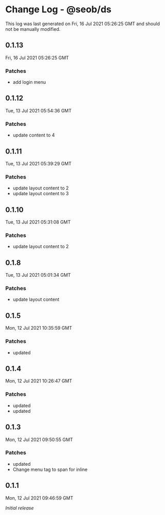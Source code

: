 # Change Log - @seob/ds

This log was last generated on Fri, 16 Jul 2021 05:26:25 GMT and should not be manually modified.

## 0.1.13
Fri, 16 Jul 2021 05:26:25 GMT

### Patches

- add login menu

## 0.1.12
Tue, 13 Jul 2021 05:54:36 GMT

### Patches

- update content to 4

## 0.1.11
Tue, 13 Jul 2021 05:39:29 GMT

### Patches

- update layout content to 2
- update layout content to 3

## 0.1.10
Tue, 13 Jul 2021 05:31:08 GMT

### Patches

- update layout content to 2

## 0.1.8
Tue, 13 Jul 2021 05:01:34 GMT

### Patches

- update layout content

## 0.1.5
Mon, 12 Jul 2021 10:35:59 GMT

### Patches

- updated

## 0.1.4
Mon, 12 Jul 2021 10:26:47 GMT

### Patches

- updated
- updated

## 0.1.3
Mon, 12 Jul 2021 09:50:55 GMT

### Patches

- updated
- Change menu tag to span for inline

## 0.1.1
Mon, 12 Jul 2021 09:46:59 GMT

_Initial release_

